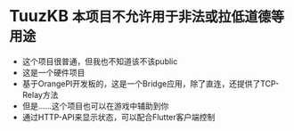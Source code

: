 # TuuzKB **`本项目不允许用于非法或拉低道德等用途`**

- 这个项目很普通，但我也不知道该不该public
- 这是一个硬件项目
- 基于OrangePI开发板的，这是一个Bridge应用，除了直连，还提供了TCP-Relay方法
- 但是……这个项目也可以在游戏中辅助到你
- 通过HTTP-API来显示状态，可以配合Flutter客户端控制
